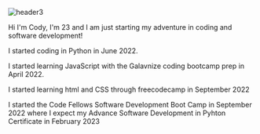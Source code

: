 ![header3](https://user-images.githubusercontent.com/103235685/210416882-474ee79c-90fd-490d-9130-d47de20395d0.png)

Hi I'm Cody, I'm 23 and I am just starting my adventure in coding and software development!

I started coding in Python in June 2022.

I started learning JavaScript with the Galavnize coding bootcamp prep in April 2022.

I started learning html and CSS through freecodecamp in September 2022

I started the Code Fellows Software Development Boot Camp in September 2022 where I expect my Advance Software Development in Pyhton Certificate in February 2023
